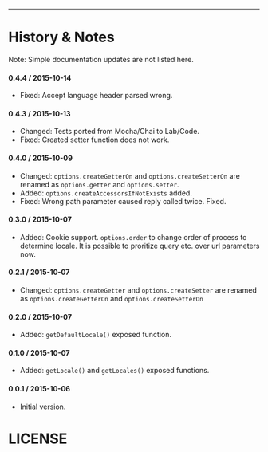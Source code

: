 
---------------------------------------

History & Notes
================
Note: Simple documentation updates are not listed here.

#### 0.4.4 / 2015-10-14
* Fixed: Accept language header parsed wrong.

#### 0.4.3 / 2015-10-13
* Changed: Tests ported from Mocha/Chai to Lab/Code.
* Fixed: Created setter function does not work.

#### 0.4.0 / 2015-10-09

* Changed: `options.createGetterOn` and `options.createSetterOn` are renamed as `options.getter` and `options.setter`.
* Added: `options.createAccessorsIfNotExists` added.
* Fixed: Wrong path parameter caused reply called twice. Fixed. 

#### 0.3.0 / 2015-10-07
* Added: Cookie support. `options.order` to change order of process to determine locale. It is possible to proritize query etc. over url parameters now. 

#### 0.2.1 / 2015-10-07
* Changed: `options.createGetter` and `options.createSetter` are renamed as `options.createGetterOn` and `options.createSetterOn`

#### 0.2.0 / 2015-10-07
* Added: `getDefaultLocale()` exposed function.

#### 0.1.0 / 2015-10-07
* Added: `getLocale()` and `getLocales()` exposed functions. 

#### 0.0.1 / 2015-10-06
* Initial version.

LICENSE
=======

